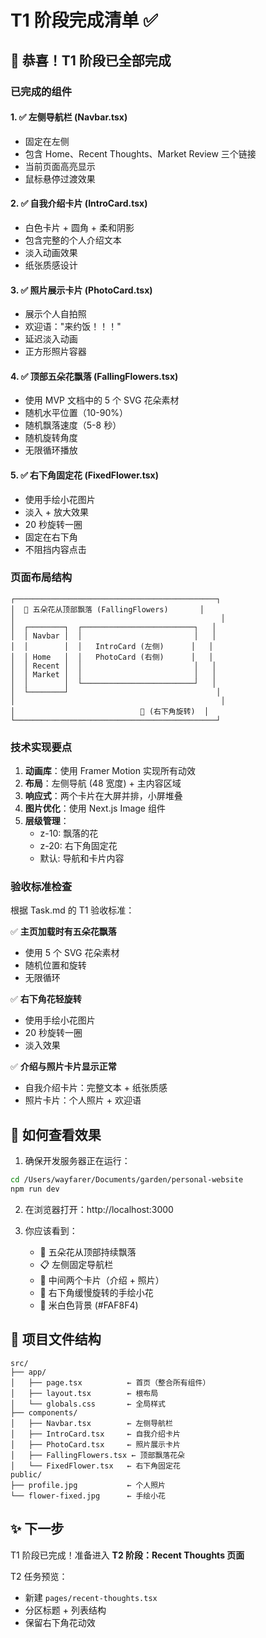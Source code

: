 # T1 阶段完成清单 ✅

## 🎉 恭喜！T1 阶段已全部完成

### 已完成的组件

#### 1. ✅ 左侧导航栏 (Navbar.tsx)
- 固定在左侧
- 包含 Home、Recent Thoughts、Market Review 三个链接
- 当前页面高亮显示
- 鼠标悬停过渡效果

#### 2. ✅ 自我介绍卡片 (IntroCard.tsx)
- 白色卡片 + 圆角 + 柔和阴影
- 包含完整的个人介绍文本
- 淡入动画效果
- 纸张质感设计

#### 3. ✅ 照片展示卡片 (PhotoCard.tsx)
- 展示个人自拍照
- 欢迎语："来约饭！！！"
- 延迟淡入动画
- 正方形照片容器

#### 4. ✅ 顶部五朵花飘落 (FallingFlowers.tsx)
- 使用 MVP 文档中的 5 个 SVG 花朵素材
- 随机水平位置（10-90%）
- 随机飘落速度（5-8 秒）
- 随机旋转角度
- 无限循环播放

#### 5. ✅ 右下角固定花 (FixedFlower.tsx)
- 使用手绘小花图片
- 淡入 + 放大效果
- 20 秒旋转一圈
- 固定在右下角
- 不阻挡内容点击

### 页面布局结构

```
┌─────────────────────────────────────────────┐
│  🌸 五朵花从顶部飘落 (FallingFlowers)       │
│                                              │
│  ┌────────┐  ┌─────────────────────────┐   │
│  │ Navbar │  │                         │   │
│  │        │  │   IntroCard (左侧)      │   │
│  │ Home   │  │   PhotoCard (右侧)      │   │
│  │ Recent │  │                         │   │
│  │ Market │  │                         │   │
│  │        │  └─────────────────────────┘   │
│  └────────┘                                 │
│                                              │
│                            🌼 (右下角旋转)  │
└─────────────────────────────────────────────┘
```

### 技术实现要点

1. **动画库**：使用 Framer Motion 实现所有动效
2. **布局**：左侧导航 (48 宽度) + 主内容区域
3. **响应式**：两个卡片在大屏并排，小屏堆叠
4. **图片优化**：使用 Next.js Image 组件
5. **层级管理**：
   - z-10: 飘落的花
   - z-20: 右下角固定花
   - 默认: 导航和卡片内容

### 验收标准检查

根据 Task.md 的 T1 验收标准：

✅ **主页加载时有五朵花飘落**
- 使用 5 个 SVG 花朵素材
- 随机位置和旋转
- 无限循环

✅ **右下角花轻旋转**
- 使用手绘小花图片
- 20 秒旋转一圈
- 淡入效果

✅ **介绍与照片卡片显示正常**
- 自我介绍卡片：完整文本 + 纸张质感
- 照片卡片：个人照片 + 欢迎语

## 🚀 如何查看效果

1. 确保开发服务器正在运行：
```bash
cd /Users/wayfarer/Documents/garden/personal-website
npm run dev
```

2. 在浏览器打开：http://localhost:3000

3. 你应该看到：
   - 🌸 五朵花从顶部持续飘落
   - 📋 左侧固定导航栏
   - 💬 中间两个卡片（介绍 + 照片）
   - 🌼 右下角缓慢旋转的手绘小花
   - 🎨 米白色背景 (#FAF8F4)

## 📁 项目文件结构

```
src/
├── app/
│   ├── page.tsx          ← 首页（整合所有组件）
│   ├── layout.tsx        ← 根布局
│   └── globals.css       ← 全局样式
├── components/
│   ├── Navbar.tsx        ← 左侧导航栏
│   ├── IntroCard.tsx     ← 自我介绍卡片
│   ├── PhotoCard.tsx     ← 照片展示卡片
│   ├── FallingFlowers.tsx ← 顶部飘落花朵
│   └── FixedFlower.tsx   ← 右下角固定花
public/
├── profile.jpg           ← 个人照片
└── flower-fixed.jpg      ← 手绘小花
```

## ✨ 下一步

T1 阶段已完成！准备进入 **T2 阶段：Recent Thoughts 页面**

T2 任务预览：
- 新建 `pages/recent-thoughts.tsx`
- 分区标题 + 列表结构
- 保留右下角花动效

